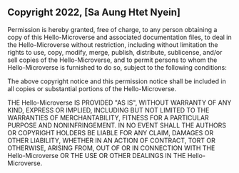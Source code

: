 ## Copyright 2022, [Sa Aung Htet Nyein]

Permission is hereby granted, free of charge, to any person obtaining a copy of this Hello-Microverse and associated documentation files, to deal in the Hello-Microverse without restriction, including without limitation the rights to use, copy, modify, merge, publish, distribute, sublicense, and/or sell copies of the Hello-Microverse, and to permit persons to whom the Hello-Microverse is furnished to do so, subject to the following conditions:

The above copyright notice and this permission notice shall be included in all copies or substantial portions of the Hello-Microverse.

THE Hello-Microverse IS PROVIDED "AS IS", WITHOUT WARRANTY OF ANY KIND, EXPRESS OR IMPLIED, INCLUDING BUT NOT LIMITED TO THE WARRANTIES OF MERCHANTABILITY, FITNESS FOR A PARTICULAR PURPOSE AND NONINFRINGEMENT. IN NO EVENT SHALL THE AUTHORS OR COPYRIGHT HOLDERS BE LIABLE FOR ANY CLAIM, DAMAGES OR OTHER LIABILITY, WHETHER IN AN ACTION OF CONTRACT, TORT OR OTHERWISE, ARISING FROM, OUT OF OR IN CONNECTION WITH THE Hello-Microverse OR THE USE OR OTHER DEALINGS IN THE Hello-Microverse.
